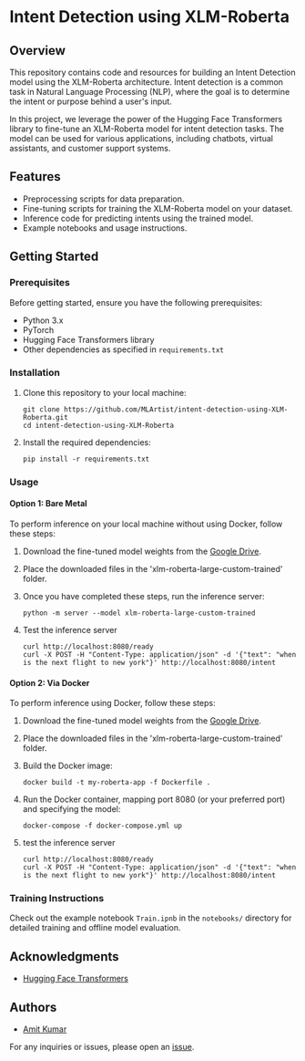 # Intent Detection using XLM-Roberta

## Overview

This repository contains code and resources for building an Intent Detection model using the XLM-Roberta architecture. Intent detection is a common task in Natural Language Processing (NLP), where the goal is to determine the intent or purpose behind a user's input.

In this project, we leverage the power of the Hugging Face Transformers library to fine-tune an XLM-Roberta model for intent detection tasks. The model can be used for various applications, including chatbots, virtual assistants, and customer support systems.

## Features

- Preprocessing scripts for data preparation.
- Fine-tuning scripts for training the XLM-Roberta model on your dataset.
- Inference code for predicting intents using the trained model.
- Example notebooks and usage instructions.

## Getting Started

### Prerequisites

Before getting started, ensure you have the following prerequisites:

- Python 3.x
- PyTorch
- Hugging Face Transformers library
- Other dependencies as specified in `requirements.txt`

### Installation

1. Clone this repository to your local machine:

   ```shell
   git clone https://github.com/MLArtist/intent-detection-using-XLM-Roberta.git
   cd intent-detection-using-XLM-Roberta
   ```

2. Install the required dependencies:

   ```shell
   pip install -r requirements.txt
   ```

### Usage

#### Option 1: Bare Metal

To perform inference on your local machine without using Docker, follow these steps:

1. Download the fine-tuned model weights from the [Google Drive](https://drive.google.com/file/d/10Rqx_j4Q0AyZUeUDXLVqLph0Tsuo110g).

2. Place the downloaded files in the 'xlm-roberta-large-custom-trained' folder.

3. Once you have completed these steps, run the inference server:

   ```shell
   python -m server --model xlm-roberta-large-custom-trained
   ```
4. Test the inference server
   
   ```shell
   curl http://localhost:8080/ready
   curl -X POST -H "Content-Type: application/json" -d '{"text": "when is the next flight to new york"}' http://localhost:8080/intent
   ```
#### Option 2: Via Docker

To perform inference using Docker, follow these steps:

1. Download the fine-tuned model weights from the [Google Drive](https://drive.google.com/file/d/10Rqx_j4Q0AyZUeUDXLVqLph0Tsuo110g).

2. Place the downloaded files in the 'xlm-roberta-large-custom-trained' folder.

3. Build the Docker image:

   ```shell
   docker build -t my-roberta-app -f Dockerfile .
   ```
   
4. Run the Docker container, mapping port 8080 (or your preferred port) and specifying the model:

   ```shell
   docker-compose -f docker-compose.yml up
   ```
5. test the inference server
   
   ```shell
   curl http://localhost:8080/ready
   curl -X POST -H "Content-Type: application/json" -d '{"text": "when is the next flight to new york"}' http://localhost:8080/intent
   ```

### Training Instructions

Check out the example notebook `Train.ipnb` in the `notebooks/` directory for detailed training and offline model evaluation.

## Acknowledgments

- [Hugging Face Transformers](https://github.com/huggingface/transformers)

## Authors

- [Amit Kumar](https://github.com/MLArtist)

For any inquiries or issues, please open an [issue](https://github.com/MLArtist/intent-detection-using-XLM-Roberta/issues).
